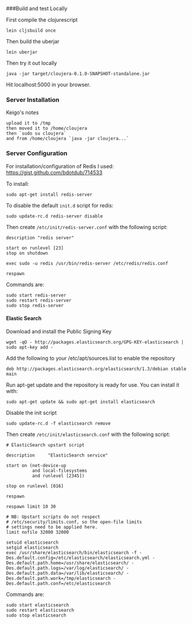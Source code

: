 ###Build and test Locally

First compile the clojurescript

`lein cljsbuild once`

Then build the uberjar

`lein uberjar`

Then try it out locally

`java -jar target/cloujera-0.1.0-SNAPSHOT-standalone.jar`

Hit localhost:5000 in your browser.

### Server Installation

Keigo's notes

```
upload it to /tmp
then moved it to /home/cloujera
then `sudo su cloujera`
and from /home/cloujera `java -jar cloujera...`
```

### Server Configuration

For installation/configuration of Redis I used: https://gist.github.com/bdotdub/714533

To install:

```
sudo apt-get install redis-server
```

To disable the default `init.d` script for redis:

```
sudo update-rc.d redis-server disable
```

Then create `/etc/init/redis-server.conf` with the following script:

```
description "redis server"

start on runlevel [23]
stop on shutdown

exec sudo -u redis /usr/bin/redis-server /etc/redis/redis.conf

respawn
```

Commands are:

```
sudo start redis-server
sudo restart redis-server
sudo stop redis-server
```

#### Elastic Search

Download and install the Public Signing Key

```
wget -qO - http://packages.elasticsearch.org/GPG-KEY-elasticsearch | sudo apt-key add -
```

Add the following to your /etc/apt/sources.list to enable the repository

```
deb http://packages.elasticsearch.org/elasticsearch/1.3/debian stable main
```

Run apt-get update and the repository is ready for use. You can install it with:

```
sudo apt-get update && sudo apt-get install elasticsearch
```

Disable the init script

```
sudo update-rc.d -f elasticsearch remove
```

Then create `/etc/init/elasticsearch.conf` with the following script:

```
# ElasticSearch upstart script
 
description     "ElasticSearch service"
 
start on (net-device-up
          and local-filesystems
          and runlevel [2345])
 
stop on runlevel [016]
 
respawn
 
respawn limit 10 30
 
# NB: Upstart scripts do not respect
# /etc/security/limits.conf, so the open-file limits
# settings need to be applied here.
limit nofile 32000 32000
 
setuid elasticsearch
setgid elasticsearch
exec /usr/share/elasticsearch/bin/elasticsearch -f -Des.default.config=/etc/elasticsearch/elasticsearch.yml -Des.default.path.home=/usr/share/elasticsearch/ -Des.default.path.logs=/var/log/elasticsearch/ -Des.default.path.data=/var/lib/elasticsearch/ -Des.default.path.work=/tmp/elasticsearch -Des.default.path.conf=/etc/elasticsearch
```

Commands are:

```
sudo start elasticsearch
sudo restart elasticsearch
sudo stop elasticsearch
```



